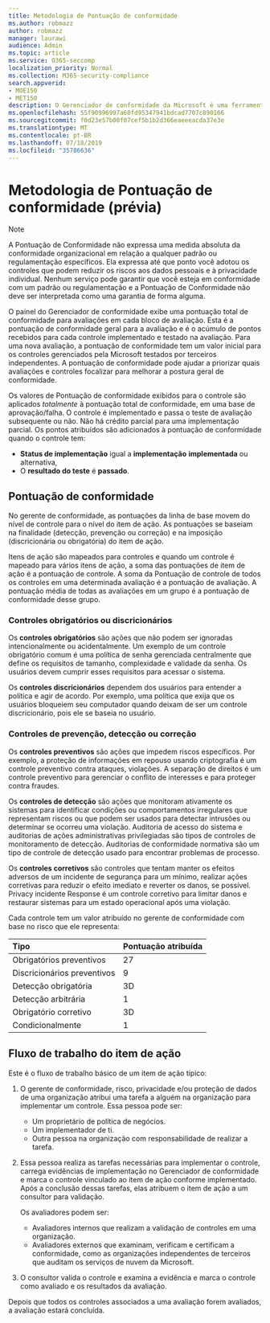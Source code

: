 ```yaml
---
title: Metodologia de Pontuação de conformidade
ms.author: robmazz
author: robmazz
manager: laurawi
audience: Admin
ms.topic: article
ms.service: O365-seccomp
localization_priority: Normal
ms.collection: M365-security-compliance
search.appverid:
- MOE150
- MET150
description: O Gerenciador de conformidade da Microsoft é uma ferramenta de avaliação de riscos gratuita baseada em fluxo de trabalho no portal de confiança do serviço Microsoft. O Gerenciador de conformidade permite que você rastreie, atribua e verifique as atividades de conformidade normativa relacionadas aos serviços em nuvem da Microsoft.
ms.openlocfilehash: 55f90996997a60fd95347941bdcad7707c890166
ms.sourcegitcommit: f0d23e57b00f07cef5b1b2d366eaeeeacda37e3e
ms.translationtype: MT
ms.contentlocale: pt-BR
ms.lasthandoff: 07/18/2019
ms.locfileid: "35786636"
---
```

# <a name="compliance-score-methodology-preview"></a>Metodologia de Pontuação de conformidade (prévia)

> [!NOTE]
> A Pontuação de Conformidade não expressa uma medida absoluta da conformidade organizacional em relação a qualquer padrão ou regulamentação específicos. Ela expressa até que ponto você adotou os controles que podem reduzir os riscos aos dados pessoais e à privacidade individual. Nenhum serviço pode garantir que você esteja em conformidade com um padrão ou regulamentação e a Pontuação de Conformidade não deve ser interpretada como uma garantia de forma alguma.

O painel do Gerenciador de conformidade exibe uma pontuação total de conformidade para avaliações em cada bloco de avaliação. Esta é a pontuação de conformidade geral para a avaliação e é o acúmulo de pontos recebidos para cada controle implementado e testado na avaliação. Para uma nova avaliação, a pontuação de conformidade tem um valor inicial para os controles gerenciados pela Microsoft testados por terceiros independentes. A pontuação de conformidade pode ajudar a priorizar quais avaliações e controles focalizar para melhorar a postura geral de conformidade.

Os valores de Pontuação de conformidade exibidos para o controle são aplicados *totalmente* à pontuação total de conformidade, em uma base de aprovação/falha. O controle é implementado e passa o teste de avaliação subsequente ou não. Não há crédito parcial para uma implementação parcial. Os pontos atribuídos são adicionados à pontuação de conformidade quando o controle tem:

- **Status de implementação** igual a **implementação** **implementada** ou alternativa,
- O **resultado do teste** é **passado**.

## <a name="compliance-score"></a>Pontuação de conformidade
  
No gerente de conformidade, as pontuações da linha de base movem do nível de controle para o nível do item de ação. As pontuações se baseiam na finalidade (detecção, prevenção ou correção) e na imposição (discricionária ou obrigatória) do item de ação.

Itens de ação são mapeados para controles e quando um controle é mapeado para vários itens de ação, a soma das pontuações de item de ação é a pontuação de controle. A soma da Pontuação de controle de todos os controles em uma determinada avaliação é a pontuação de avaliação. A pontuação média de todas as avaliações em um grupo é a pontuação de conformidade desse grupo.
  
### <a name="mandatory-or-discretionary-controls"></a>Controles obrigatórios ou discricionários
  
 Os **controles obrigatórios** são ações que não podem ser ignoradas intencionalmente ou acidentalmente. Um exemplo de um controle obrigatório comum é uma política de senha gerenciada centralmente que define os requisitos de tamanho, complexidade e validade da senha. Os usuários devem cumprir esses requisitos para acessar o sistema.
  
 Os **controles discricionários** dependem dos usuários para entender a política e agir de acordo. Por exemplo, uma política que exija que os usuários bloqueiem seu computador quando deixam de ser um controle discricionário, pois ele se baseia no usuário.
  
### <a name="preventative-detective-or-corrective-controls"></a>Controles de prevenção, detecção ou correção
  
 Os **controles preventivos** são ações que impedem riscos específicos. Por exemplo, a proteção de informações em repouso usando criptografia é um controle preventivo contra ataques, violações. A separação de direitos é um controle preventivo para gerenciar o conflito de interesses e para proteger contra fraudes.
  
 Os **controles de detecção** são ações que monitoram ativamente os sistemas para identificar condições ou comportamentos irregulares que representam riscos ou que podem ser usados para detectar intrusões ou determinar se ocorreu uma violação. Auditoria de acesso do sistema e auditorias de ações administrativas privilegiadas são tipos de controles de monitoramento de detecção. Auditorias de conformidade normativa são um tipo de controle de detecção usado para encontrar problemas de processo.
  
Os **controles corretivos** são controles que tentam manter os efeitos adversos de um incidente de segurança para um mínimo, realizar ações corretivas para reduzir o efeito imediato e reverter os danos, se possível. Privacy incidente Response é um controle corretivo para limitar danos e restaurar sistemas para um estado operacional após uma violação.
  
Cada controle tem um valor atribuído no gerente de conformidade com base no risco que ele representa:

|**Tipo**|**Pontuação atribuída**|
|:-----|:-----|
| Obrigatórios preventivos | 27 |
| Discricionários preventivos | 9  |
| Detecção obrigatória | 3D |
| Detecção arbitrária | 1 |
| Obrigatório corretivo | 3D |
| Condicionalmente | 1 |
  
## <a name="action-item-workflow"></a>Fluxo de trabalho do item de ação

Este é o fluxo de trabalho básico de um item de ação típico:
  
1. O gerente de conformidade, risco, privacidade e/ou proteção de dados de uma organização atribui uma tarefa a alguém na organização para implementar um controle. Essa pessoa pode ser:

    - Um proprietário de política de negócios.
    - Um implementador de ti.
    - Outra pessoa na organização com responsabilidade de realizar a tarefa.

2. Essa pessoa realiza as tarefas necessárias para implementar o controle, carrega evidências de implementação no Gerenciador de conformidade e marca o controle vinculado ao item de ação conforme implementado. Após a conclusão dessas tarefas, elas atribuem o item de ação a um consultor para validação.

    Os avaliadores podem ser:

    - Avaliadores internos que realizam a validação de controles em uma organização.
    - Avaliadores externos que examinam, verificam e certificam a conformidade, como as organizações independentes de terceiros que auditam os serviços de nuvem da Microsoft.

3. O consultor valida o controle e examina a evidência e marca o controle como avaliado e os resultados da avaliação.

Depois que todos os controles associados a uma avaliação forem avaliados, a avaliação estará concluída.